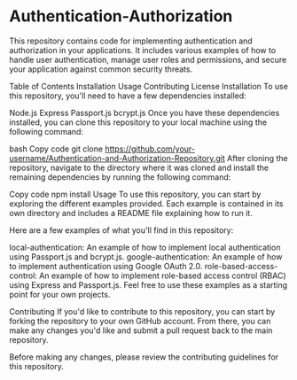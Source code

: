 # Authentication-Authorization


This repository contains code for implementing authentication and authorization in your applications. It includes various examples of how to handle user authentication, manage user roles and permissions, and secure your application against common security threats.

Table of Contents
Installation
Usage
Contributing
License
Installation
To use this repository, you'll need to have a few dependencies installed:

Node.js
Express
Passport.js
bcrypt.js
Once you have these dependencies installed, you can clone this repository to your local machine using the following command:

bash
Copy code
git clone https://github.com/your-username/Authentication-and-Authorization-Repository.git
After cloning the repository, navigate to the directory where it was cloned and install the remaining dependencies by running the following command:

Copy code
npm install
Usage
To use this repository, you can start by exploring the different examples provided. Each example is contained in its own directory and includes a README file explaining how to run it.

Here are a few examples of what you'll find in this repository:

local-authentication: An example of how to implement local authentication using Passport.js and bcrypt.js.
google-authentication: An example of how to implement authentication using Google OAuth 2.0.
role-based-access-control: An example of how to implement role-based access control (RBAC) using Express and Passport.js.
Feel free to use these examples as a starting point for your own projects.

Contributing
If you'd like to contribute to this repository, you can start by forking the repository to your own GitHub account. From there, you can make any changes you'd like and submit a pull request back to the main repository.

Before making any changes, please review the contributing guidelines for this repository.





